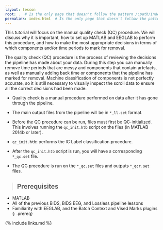```yaml
---
layout: lesson
root: .  # Is the only page that doesn't follow the pattern /:path/index.html
permalink: index.html  # Is the only page that doesn't follow the pattern /:path/index.html
---
```


This tutorial will focus on the manual quality check (QC) procedure. We will discuss why it is important, how to set up MATLAB and EEGLAB to perform this procedure, and how to make the most appropriate decisions in terms of which components and/or time periods to mark for removal.  

The quality check (QC) procedure is the process of reviewing the decisions the pipeline has made about your data. During this step you can manually remove time periods that are messy and components that contain artefacts, as well as manually adding back time or components that the pipeline has marked for removal. Machine classification of components is not perfectly accurate, so it is still necessary to visually inspect the scroll data to ensure all the correct decisions had been made.

- Quality check is a manual procedure performed on data after it has gone through the pipeline.

- The main output files from the pipeline will be in `*_ll.set` format.

- Before the QC procedure can be run, files must first be QC-initialized. This involves running the `qc_init.htb` script on the files (in MATLAB 2014b or later).

- `qc_init.htb`: performs the IC Label classification procedure.

- After the `qc_init.htb` script is run, you will have a corresponding `*_qc.set` file.

- The QC procedure is run on the `*_qc.set` files and outputs `*_qcr.set` files.

> ## Prerequisites
- MATLAB
- All of the previous BIDS, BIDS EEG, and Lossless pipeline lessons
- Familiarity with EEGLAB, and the Batch Context and Vised Marks plugins
{: .prereq}

{% include links.md %}
